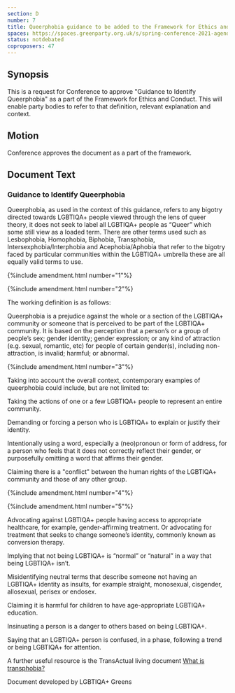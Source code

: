 ```yaml
---
section: D
number: 7
title: Queerphobia guidance to be added to the Framework for Ethics and Conduct
spaces: https://spaces.greenparty.org.uk/s/spring-conference-2021-agenda-forum2/?contentId=78491
status: notdebated
coproposers: 47
---
```

## Synopsis

This is a request for Conference to approve "Guidance to Identify Queerphobia" as a part of the Framework for Ethics and Conduct. This will enable party bodies to refer to that definition, relevant explanation and context.

## Motion

Conference approves the document as a part of the framework.

## Document Text

### Guidance to Identify Queerphobia

Queerphobia, as used in the context of this guidance, refers to any bigotry directed towards LGBTIQA+ people viewed through the lens of queer theory, it does not seek to label all LGBTIQA+ people as “Queer” which some still view as a loaded term. There are other terms used such as Lesbophobia, Homophobia, Biphobia, Transphobia, Intersexphobia/Interphobia and Acephobia/Aphobia that refer to the bigotry faced by particular communities within the LGBTIQA+ umbrella these are all equally valid terms to use.

{%include amendment.html number="1"%}

{%include amendment.html number="2"%}

The working definition is as follows:

Queerphobia is a prejudice against the whole or a section of the LGBTIQA+ community or someone that is perceived to be part of the LGBTIQA+ community. It is based on the perception that a person’s or a group of people’s sex; gender identity; gender expression; or any kind of attraction (e.g. sexual, romantic, etc) for people of certain gender(s), including non-attraction, is invalid; harmful; or abnormal.

{%include amendment.html number="3"%}

Taking into account the overall context, contemporary examples of queerphobia could include, but are not limited to:

Taking the actions of one or a few LGBTIQA+ people to represent an entire community.

Demanding or forcing a person who is LGBTIQA+ to explain or justify their identity.

Intentionally using a word, especially a (neo)pronoun or form of address, for a person who feels that it does not correctly reflect their gender, or purposefully omitting a word that affirms their gender.

Claiming there is a "conflict" between the human rights of the LGBTIQA+ community and those of any other group.

{%include amendment.html number="4"%}

{%include amendment.html number="5"%}

Advocating against LGBTIQA+ people having access to appropriate healthcare, for example, gender-affirming treatment. Or advocating for treatment that seeks to change someone’s identity, commonly known as conversion therapy.

Implying that not being LGBTIQA+ is “normal” or “natural” in a way that being LGBTIQA+ isn’t.

Misidentifying neutral terms that describe someone not having an LGBTIQA+ identity as insults, for example straight, monosexual, cisgender, allosexual, perisex or endosex.

Claiming it is harmful for children to have age-appropriate LGBTIQA+ education.

Insinuating a person is a danger to others based on being LGBTIQA+.

Saying that an LGBTIQA+ person is confused, in a phase, following a trend or being LGBTIQA+ for attention.

A further useful resource is the TransActual living document [What is transphobia?](https://www.transactual.org.uk/transphobia)

Document developed by LGBTIQA+ Greens
